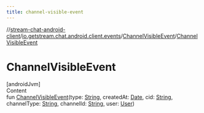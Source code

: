 ```yaml
---
title: channel-visible-event
---
```

//[stream-chat-android-client](../../../index.md)/[io.getstream.chat.android.client.events](../index.md)/[ChannelVisibleEvent](index.md)/[ChannelVisibleEvent](ChannelVisibleEvent.md)



# ChannelVisibleEvent  
[androidJvm]  
Content  
fun [ChannelVisibleEvent](ChannelVisibleEvent.md)(type: [String](https://kotlinlang.org/api/latest/jvm/stdlib/kotlin/-string/index.html), createdAt: [Date](https://developer.android.com/reference/kotlin/java/util/Date.html), cid: [String](https://kotlinlang.org/api/latest/jvm/stdlib/kotlin/-string/index.html), channelType: [String](https://kotlinlang.org/api/latest/jvm/stdlib/kotlin/-string/index.html), channelId: [String](https://kotlinlang.org/api/latest/jvm/stdlib/kotlin/-string/index.html), user: [User](../../io.getstream.chat.android.client.models/User/index.md))  




